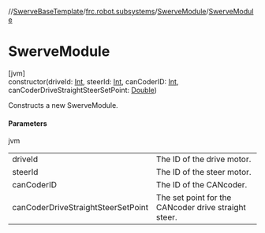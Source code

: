 //[SwerveBaseTemplate](../../../index.md)/[frc.robot.subsystems](../index.md)/[SwerveModule](index.md)/[SwerveModule](-swerve-module.md)

# SwerveModule

[jvm]\
constructor(driveId: [Int](https://kotlinlang.org/api/latest/jvm/stdlib/kotlin/-int/index.html), steerId: [Int](https://kotlinlang.org/api/latest/jvm/stdlib/kotlin/-int/index.html), canCoderID: [Int](https://kotlinlang.org/api/latest/jvm/stdlib/kotlin/-int/index.html), canCoderDriveStraightSteerSetPoint: [Double](https://kotlinlang.org/api/latest/jvm/stdlib/kotlin/-double/index.html))

Constructs a new SwerveModule.

#### Parameters

jvm

| | |
|---|---|
| driveId | The ID of the drive motor. |
| steerId | The ID of the steer motor. |
| canCoderID | The ID of the CANcoder. |
| canCoderDriveStraightSteerSetPoint | The set point for the CANcoder drive straight steer. |
